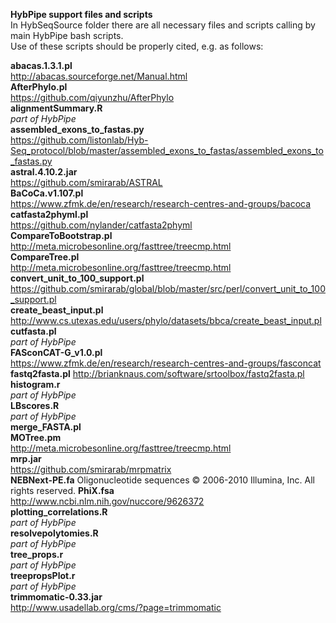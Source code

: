 **HybPipe support files and scripts**  
In HybSeqSource folder there are all necessary files and scripts calling by main HybPipe bash scripts.  
Use of these scripts should be properly cited, e.g. as follows:  
  
**abacas.1.3.1.pl**  
http://abacas.sourceforge.net/Manual.html  
**AfterPhylo.pl**  
https://github.com/qiyunzhu/AfterPhylo  
**alignmentSummary.R**  
_part of HybPipe_  
**assembled_exons_to_fastas.py**  
https://github.com/listonlab/Hyb-Seq_protocol/blob/master/assembled_exons_to_fastas/assembled_exons_to_fastas.py  
**astral.4.10.2.jar**  
https://github.com/smirarab/ASTRAL  
**BaCoCa.v1.107.pl**  
https://www.zfmk.de/en/research/research-centres-and-groups/bacoca  
**catfasta2phyml.pl**  
https://github.com/nylander/catfasta2phyml  
**CompareToBootstrap.pl**  
http://meta.microbesonline.org/fasttree/treecmp.html  
**CompareTree.pl**  
http://meta.microbesonline.org/fasttree/treecmp.html  
**convert_unit_to_100_support.pl**  
https://github.com/smirarab/global/blob/master/src/perl/convert_unit_to_100_support.pl  
**create_beast_input.pl**  
http://www.cs.utexas.edu/users/phylo/datasets/bbca/create_beast_input.pl  
**cutfasta.pl**  
_part of HybPipe_  
**FASconCAT-G_v1.0.pl**  
https://www.zfmk.de/en/research/research-centres-and-groups/fasconcat  
**fastq2fasta.pl** 
http://brianknaus.com/software/srtoolbox/fastq2fasta.pl  
**histogram.r**  
_part of HybPipe_  
**LBscores.R**  
_part of HybPipe_  
**merge_FASTA.pl**  
**MOTree.pm**  
http://meta.microbesonline.org/fasttree/treecmp.html  
**mrp.jar**  
https://github.com/smirarab/mrpmatrix  
**NEBNext-PE.fa** 
Oligonucleotide sequences © 2006-2010 Illumina, Inc. All rights reserved. 
**PhiX.fsa**  
http://www.ncbi.nlm.nih.gov/nuccore/9626372  
**plotting_correlations.R**  
_part of HybPipe_  
**resolvepolytomies.R**  
_part of HybPipe_  
**tree_props.r**  
_part of HybPipe_  
**treepropsPlot.r**  
_part of HybPipe_  
**trimmomatic-0.33.jar**  
http://www.usadellab.org/cms/?page=trimmomatic  
